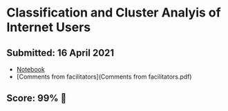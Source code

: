 # Classification and Cluster Analyis of Internet Users

## Submitted: 16 April 2021

- [Notebook](full-notebook.ipynb)
- [Comments from facilitators](Comments from facilitators.pdf)

## Score: 99% 🚀
